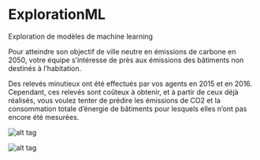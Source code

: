 # ExplorationML
Exploration de modèles de machine learning

Pour atteindre son objectif de ville neutre en émissions de carbone en 2050, votre équipe s’intéresse de près aux émissions des bâtiments non destinés à l’habitation.

Des relevés minutieux ont été effectués par vos agents en 2015 et en 2016. Cependant, ces relevés sont coûteux à obtenir, et à partir de ceux déjà réalisés, vous voulez tenter de prédire les émissions de CO2 et la consommation totale d’énergie de bâtiments pour lesquels elles n’ont pas encore été mesurées.

![alt tag](https://user-images.githubusercontent.com/58629437/72156574-2cfc0600-33b6-11ea-8249-49e639ad4844.PNG)

![alt tag](https://user-images.githubusercontent.com/58629437/72157314-e9a29700-33b7-11ea-82f2-8e80c97028cb.PNG)
